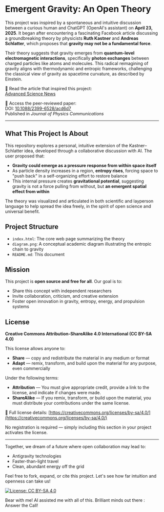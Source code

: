 # Emergent Gravity: An Open Theory

This project was inspired by a spontaneous and intuitive discussion between a curious human and ChatGPT (OpenAI's assistant) on **April 23, 2025**. It began after encountering a fascinating Facebook article discussing a groundbreaking theory by physicists **Ruth Kastner** and **Andreas Schlatter**, which proposes that **gravity may not be a fundamental force**.

Their theory suggests that gravity emerges from **quantum-level electromagnetic interactions**, specifically **photon exchanges** between charged particles like atoms and molecules. This radical reimagining of gravity aligns with thermodynamic and entropic frameworks, challenging the classical view of gravity as spacetime curvature, as described by Einstein.

📖 Read the article that inspired this project:  
[Advanced Science News](https://www.advancedsciencenews.com/new-theory-suggests-gravity-is-not-a-fundamental-force/)

📄 Access the peer-reviewed paper:  
DOI: [10.1088/2399-6528/acd6d7](https://doi.org/10.1088/2399-6528/acd6d7)  
Published in *Journal of Physics Communications*

---

## What This Project Is About
This repository explores a personal, intuitive extension of the Kastner–Schlatter idea, developed through a collaborative discussion with AI. The user proposed that:

- **Gravity could emerge as a pressure response from within space itself**
- As particle density increases in a region, **entropy rises**, forcing space to "push back" in a self-organizing effort to restore balance
- This internal pressure creates **gravitational potential**, suggesting gravity is not a force pulling from without, but **an emergent spatial effect from within**

The theory was visualized and articulated in both scientific and layperson language to help spread the idea freely, in the spirit of open science and universal benefit.

## Project Structure
- `index.html`: The core web page summarizing the theory
- `diagram.png`: A conceptual academic diagram illustrating the entropic chain to gravity
- `README.md`: This document

## Mission
This project is **open source and free for all**. Our goal is to:
- Share this concept with independent researchers
- Invite collaboration, criticism, and creative extension
- Foster open innovation in gravity, entropy, energy, and propulsion systems

## License
**Creative Commons Attribution-ShareAlike 4.0 International (CC BY-SA 4.0)**  

This license allows anyone to:
- **Share** — copy and redistribute the material in any medium or format
- **Adapt** — remix, transform, and build upon the material for any purpose, even commercially

Under the following terms:
- **Attribution** — You must give appropriate credit, provide a link to the license, and indicate if changes were made.
- **ShareAlike** — If you remix, transform, or build upon the material, you must distribute your contributions under the same license.

🔗 Full license details: [https://creativecommons.org/licenses/by-sa/4.0/](https://creativecommons.org/licenses/by-sa/4.0/)

No registration is required — simply including this section in your project activates the license.

---

Together, we dream of a future where open collaboration may lead to:
- Antigravity technologies
- Faster-than-light travel
- Clean, abundant energy off the grid

Feel free to fork, expand, or cite this project. Let's see how far intuition and openness can take us!

[![License: CC BY-SA 4.0](https://img.shields.io/badge/License-CC%20BY--SA%204.0-lightgrey.svg)](https://creativecommons.org/licenses/by-sa/4.0/)

Bear with me! AI assisted me with all of this. Brilliant minds out there : Answer the Call!

